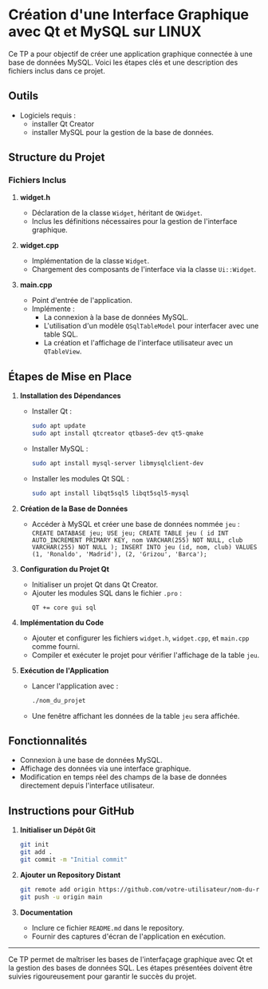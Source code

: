 # Création d'une Interface Graphique avec Qt et MySQL sur LINUX

Ce TP a pour objectif de créer une application graphique connectée à une base de données MySQL. Voici les étapes clés et une description des fichiers inclus dans ce projet.

## Outils

- Logiciels requis :
  - installer Qt Creator
  - installer MySQL pour la gestion de la base de données.
    
## Structure du Projet

### Fichiers Inclus

1. **widget.h**
   - Déclaration de la classe `Widget`, héritant de `QWidget`.
   - Inclus les définitions nécessaires pour la gestion de l'interface graphique.

2. **widget.cpp**
   - Implémentation de la classe `Widget`.
   - Chargement des composants de l'interface via la classe `Ui::Widget`.

3. **main.cpp**
   - Point d'entrée de l'application.
   - Implémente :
     - La connexion à la base de données MySQL.
     - L'utilisation d'un modèle `QSqlTableModel` pour interfacer avec une table SQL.
     - La création et l'affichage de l'interface utilisateur avec un `QTableView`.

## Étapes de Mise en Place

1. **Installation des Dépendances**
   - Installer Qt :
     ```bash
     sudo apt update
     sudo apt install qtcreator qtbase5-dev qt5-qmake
     ```
   - Installer MySQL :
     ```bash
     sudo apt install mysql-server libmysqlclient-dev
     ```
   - Installer les modules Qt SQL :
     ```bash
     sudo apt install libqt5sql5 libqt5sql5-mysql
     ```

2. **Création de la Base de Données**
   - Accéder à MySQL et créer une base de données nommée `jeu` :
``
CREATE DATABASE jeu;
USE jeu;
CREATE TABLE jeu (
    id INT AUTO_INCREMENT PRIMARY KEY,
    nom VARCHAR(255) NOT NULL,
    club VARCHAR(255) NOT NULL
);
INSERT INTO jeu (id, nom, club) VALUES
    (1, 'Ronaldo', 'Madrid'),
    (2, 'Grizou', 'Barca');
``
   

3. **Configuration du Projet Qt**
   - Initialiser un projet Qt dans Qt Creator.
   - Ajouter les modules SQL dans le fichier `.pro` :
     ```plaintext
     QT += core gui sql
     ```

4. **Implémentation du Code**
   - Ajouter et configurer les fichiers `widget.h`, `widget.cpp`, et `main.cpp` comme fourni.
   - Compiler et exécuter le projet pour vérifier l'affichage de la table `jeu`.

5. **Exécution de l'Application**
   - Lancer l'application avec :
     ```bash
     ./nom_du_projet
     ```
   - Une fenêtre affichant les données de la table `jeu` sera affichée.

## Fonctionnalités

- Connexion à une base de données MySQL.
- Affichage des données via une interface graphique.
- Modification en temps réel des champs de la base de données directement depuis l'interface utilisateur.

## Instructions pour GitHub

1. **Initialiser un Dépôt Git**
   ```bash
   git init
   git add .
   git commit -m "Initial commit"
   ```

2. **Ajouter un Repository Distant**
   ```bash
   git remote add origin https://github.com/votre-utilisateur/nom-du-repository.git
   git push -u origin main
   ```

3. **Documentation**
   - Inclure ce fichier `README.md` dans le repository.
   - Fournir des captures d'écran de l'application en exécution.

---

Ce TP permet de maîtriser les bases de l'interfaçage graphique avec Qt et la gestion des bases de données SQL. Les étapes présentées doivent être suivies rigoureusement pour garantir le succès du projet.


